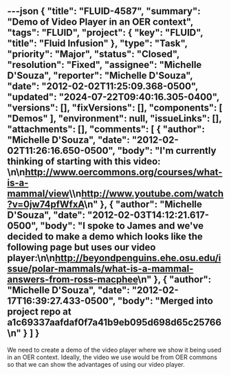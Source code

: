 ---json
{
  "title": "FLUID-4587",
  "summary": "Demo of Video Player in an OER context",
  "tags": "FLUID",
  "project": {
    "key": "FLUID",
    "title": "Fluid Infusion"
  },
  "type": "Task",
  "priority": "Major",
  "status": "Closed",
  "resolution": "Fixed",
  "assignee": "Michelle D'Souza",
  "reporter": "Michelle D'Souza",
  "date": "2012-02-02T11:25:09.368-0500",
  "updated": "2024-07-22T09:40:16.305-0400",
  "versions": [],
  "fixVersions": [],
  "components": [
    "Demos"
  ],
  "environment": null,
  "issueLinks": [],
  "attachments": [],
  "comments": [
    {
      "author": "Michelle D'Souza",
      "date": "2012-02-02T11:26:16.650-0500",
      "body": "I'm currently thinking of starting with this video:&#x20;\n\n<http://www.oercommons.org/courses/what-is-a-mammal/view>\\\n<http://www.youtube.com/watch?v=0jw74pfWfxA>\n"
    },
    {
      "author": "Michelle D'Souza",
      "date": "2012-02-03T14:12:21.617-0500",
      "body": "I spoke to James and we've decided to make a demo which looks like the following page but uses our video player:\n\n<http://beyondpenguins.ehe.osu.edu/issue/polar-mammals/what-is-a-mammal-answers-from-ross-macphee>\n"
    },
    {
      "author": "Michelle D'Souza",
      "date": "2012-02-17T16:39:27.433-0500",
      "body": "Merged into project repo at a1c69337aafdaf0f7a41b9eb095d698d65c25766\n"
    }
  ]
}
---
We need to create a demo of the video player where we show it being used in an OER context. Ideally, the video we use would be from OER commons so that we can show the advantages of using our video player.&#x20;

        